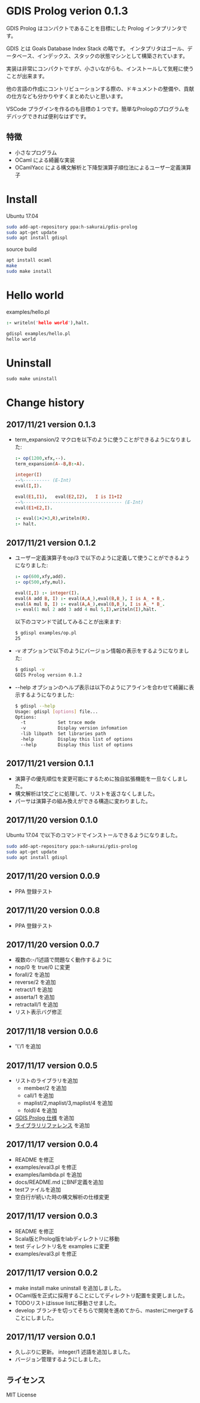 # GDIS Prolog verion 0.1.3

GDIS Prolog はコンパクトであることを目標にした Prolog インタプリンタです。

GDIS とは Goals Database Index Stack の略です。
インタプリタはゴール、データベース、インデックス、スタックの状態マシンとして構築されています。

実装は非常にコンパクトですが、小さいながらも、インストールして気軽に使うことが出来ます。

他の言語の作成にコントリビューションする際の、ドキュメントの整備や、貢献の仕方なども分かりやすくまとめたいと思います。

VSCode プラグインを作るのも目標の１つです。簡単なPrologのプログラムをデバッグできれば便利なはずです。

## 特徴

- 小さなプログラム
- OCaml による綺麗な実装
- OCamlYacc による構文解析と下降型演算子順位法によるユーザー定義演算子

# Install

Ubuntu 17.04

```bash
sudo add-apt-repository ppa:h-sakurai/gdis-prolog
sudo apt-get update
sudo apt install gdispl
```

source build

```bash
apt install ocaml
make
sudo make install
```

# Hello world

examples/hello.pl

```prolog
:- writeln('hello world'),halt.
```

```bash
gdispl examples/hello.pl
hello world
```

# Uninstall

```
sudo make uninstall
```

# Change history

## 2017/11/21 version 0.1.3

- term_expansion/2 マクロを以下のように使うことができるようになりました:

    ```prolog
    :- op(1200,xfx,--).
    term_expansion(A--B,B:-A).

    integer(I)
    --%---------- (E-Int)
    eval(I,I).

    eval(E1,I1),   eval(E2,I2),   I is I1+I2
    --%------------------------------------- (E-Int)
    eval(E1+E2,I).

    :- eval(1+2+3,R),writeln(R).
    :- halt.
    ```

## 2017/11/21 version 0.1.2

- ユーザー定義演算子をop/3 で以下のように定義して使うことができるようになりました:

    ```prolog
    :- op(600,xfy,add).
    :- op(500,xfy,mul).

    eval(I,I) :- integer(I).
    eval(A add B, I) :- eval(A,A_),eval(B,B_), I is A_ + B_. 
    eval(A mul B, I) :- eval(A,A_),eval(B,B_), I is A_ * B_. 
    :- eval(1 mul 2 add 3 add 4 mul 5,I),writeln(I),halt.
    ```

    以下のコマンドで試してみることが出来ます:

    ```bash
    $ gdispl examples/op.pl
    25
    ```

- -v オプションで以下のようにバージョン情報の表示をするようになりました:

    ```bash
    $ gdispl -v
    GDIS Prolog version 0.1.2
    ```
- --help オプションのヘルプ表示は以下のようにアラインを合わせて綺麗に表示するようになりました:

    ```bash
    $ gdispl --help
    Usage: gdispl [options] file...
    Options:
      -t            Set trace mode
      -v            Display version infomation
      -lib libpath  Set libraries path
      -help         Display this list of options
      --help        Display this list of options
    ```

## 2017/11/21 version 0.1.1

- 演算子の優先順位を変更可能にするために独自拡張機能を一旦なくしました。
- 構文解析は1文ごとに処理して、リストを返さなくしました。
- パーサは演算子の組み換えができる構造に変わりました。

## 2017/11/20 version 0.1.0

Ubuntu 17.04 で以下のコマンドでインストールできるようになりました。

```bash
sudo add-apt-repository ppa:h-sakurai/gdis-prolog
sudo apt-get update
sudo apt install gdispl
```

## 2017/11/20 version 0.0.9

- PPA 登録テスト

## 2017/11/20 version 0.0.8

- PPA 登録テスト

## 2017/11/20 version 0.0.7

- 複数の:-/1述語で問題なく動作するように
- nop/0 を true/0 に変更
- forall/2 を追加
- reverse/2 を追加
- retract/1 を追加
- asserta/1 を追加
- retractall/1 を追加
- リスト表示バグ修正

## 2017/11/18 version 0.0.6

- '\\'/1 を追加

## 2017/11/17 version 0.0.5

- リストのライブラリを追加
  - member/2 を追加
  - call/1 を追加
  - maplist/2,maplist/3,maplist/4 を追加
  - foldl/4 を追加
- [GDIS Prolog 仕様](https://github.com/hsk/gdis_prolog/blob/master/docs/README.md) を追加
- [ライブラリリファレンス](https://github.com/hsk/gdis_prolog/blob/master/docs/library.md) を追加

## 2017/11/17 version 0.0.4

- README を修正
- examples/eval3.pl を修正
- examples/lambda.pl を追加
- docs/README.md にBNF定義を追加
- testファイルを追加
- 空白行が続いた時の構文解析の仕様変更

## 2017/11/17 version 0.0.3

- README を修正
- Scala版とProlog版をlabディレクトリに移動
- test ディレクトリ名を examples に変更
- examples/eval3.pl を修正

## 2017/11/17 version 0.0.2

- make install make uninstall を追加しました。
- OCaml版を正式に採用することにしてディレクトリ配置を変更しました。
- TODOリストはissue listに移動させました。
- develop ブランチを切ってそちらで開発を進めてから、masterにmergeすることにしました。

## 2017/11/17 version 0.0.1 

- 久しぶりに更新。 integer/1 述語を追加しました。
- バージョン管理するようにしました。

## ライセンス

MIT License
